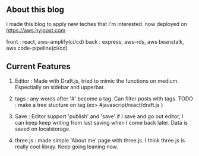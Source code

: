 ## About this blog

I made this blog to apply new teches that I'm interested.
now deployed on https://aws.hyjpost.com

front : react, aws-amplify(ci/cd)
back : express, aws-rds, aws beanstalk, aws code-pipeline(ci/cd)

## Current Features

1. Editor
   : Made with Draft.js, tried to mimic the functions on medium. Espectially on sidebar and upperbar.

2. tags
   : any words after '#' become a tag. Can filter posts with tags.
   TODO : make a tree stucture on tag (ex> #javascript/react/draft.js )

3. Save
   : Editor support 'publish' and 'save' if I save and go out editor, I can keep keep writing from last saving when I come back later. Data is saved on localstorage.

4. three.js
   : made simple 'About me' page with three.js. I think three.js is really cool libray. Keep going leaning now.
